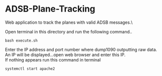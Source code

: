 # ADSB-Plane-Tracking
Web application to track the planes with valid ADSB messages.\

Open terminal in this directory and run the following command..
```
bash execute.sh
```
Enter the IP address and port number where dump1090 outputting raw data.\
An IP will be displayed...open web browser and enter this IP.\
If nothing appears run this command in terminal
```
systemctl start apache2
```
